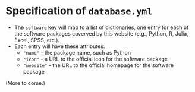 
# Specification of `database.yml`

 * The `software` key will map to a list of dictionaries, one entry for each of
   the software packages coverved by this website (e.g., Python, R, Julia,
   Excel, SPSS, etc.).
 * Each entry will have these attributes:
    * `"name"` - the package name, such as Python
    * `"icon"` - a URL to the official icon for the software package
    * `"website"` - the URL to the official homepage for the software package

(More to come.)
